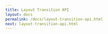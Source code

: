 ```yaml
---
title: Layout Transition API
layout: docs
permalink: /docs/layout-transition-api.html
next: layout-transition-api.html
---
```

